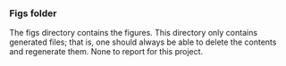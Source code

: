 ### Figs folder

The figs directory contains the figures. This directory only contains generated files; that is, one should always be able to delete the contents and regenerate them.
None to report for this project.
